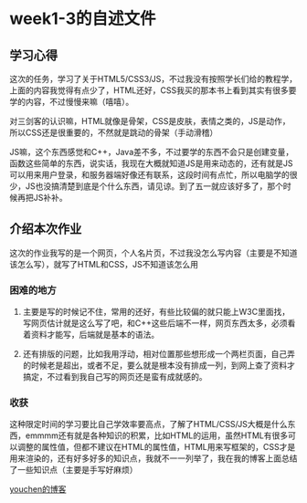 # week1-3的自述文件
## 学习心得

这次的任务，学习了关于HTML5/CSS3/JS，不过我没有按照学长们给的教程学，上面的内容我觉得有点少了，HTML还好，CSS我买的那本书上看到其实有很多要学的内容，不过慢慢来嘛（嘻嘻）。

对三剑客的认识嘛，HTML就像是骨架，CSS是皮肤，表情之类的，JS是动作，所以CSS还是很重要的，不然就是跳动的骨架（手动滑稽）

JS嘛，这个东西感觉和C++，Java差不多，不过要学的东西不会只是创建变量，函数这些简单的东西，说实话，我现在大概就知道JS是用来动态的，还有就是JS可以用来用户登录，和服务器端好像还有联系，这段时间有点忙，所以电脑学的很少，JS也没搞清楚到底是个什么东西，请见谅。到了五一就应该好多了，那个时候再把JS补补。

## 介绍本次作业

这次的作业我写的是一个网页，个人名片页，不过我没怎么写内容（主要是不知道该怎么写），就写了HTML和CSS，JS不知道该怎么用

### 困难的地方

1. 主要是写的时候记不住，常用的还好，有些比较偏的就只能上W3C里面找，写网页估计就是这么写了吧，和C++这些后端不一样，网页东西太多，必须看着资料才能写，后端就是基本的语法。

2. 还有排版的问题，比如我用浮动，相对位置那些想形成一个两栏页面，自己弄的时候老是超出，或者不足，要么就是根本没有排成一列，到网上查了资料才搞定，不过看到我自己写的网页还是蛮有成就感的。

### 收获

这种限定时间的学习要比自己学效率要高点，了解了HTML/CSS/JS大概是什么东西，emmmm还有就是各种知识的积累，比如HTML的运用，虽然HTML有很多可以调整的属性值，但都不建议在HTML的属性值，HTML用来写框架的，CSS才是用来渲染的，还有好多好多的知识点，我就不一一列举了，我在我的博客上面总结了一些知识点（主要是手写好麻烦）

[youchen的博客](https://youchen12138.github.io/)
